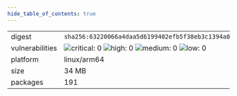 ```yaml
---
hide_table_of_contents: true
---
```


<table>
<tr><td>digest</td><td><code>sha256:63220066a4daa5d6199402efb5f38eb3c1394a0fbb332c67b164e0a9c02de2c2</code></td><tr><tr><td>vulnerabilities</td><td><img alt="critical: 0" src="https://img.shields.io/badge/critical-0-lightgrey"/> <img alt="high: 0" src="https://img.shields.io/badge/high-0-lightgrey"/> <img alt="medium: 0" src="https://img.shields.io/badge/medium-0-lightgrey"/> <img alt="low: 0" src="https://img.shields.io/badge/low-0-lightgrey"/> <!-- unspecified: 0 --></td></tr>
<tr><td>platform</td><td>linux/arm64</td></tr>
<tr><td>size</td><td>34 MB</td></tr>
<tr><td>packages</td><td>191</td></tr>
</table>
</details></table>
</details>

<table></table>

